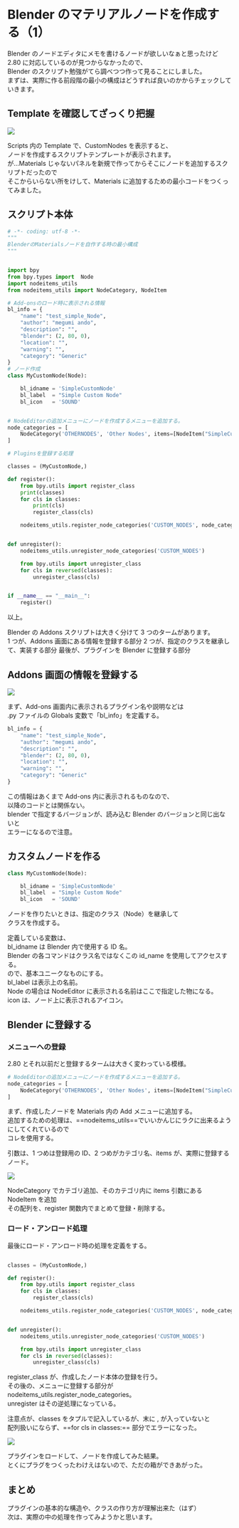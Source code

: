 # Blender のマテリアルノードを作成する（1）

<!-- SUMMARY:Blenderのマテリアルノードを作成する（1） -->

Blender のノードエディタにメモを書けるノードが欲しいなぁと思ったけど  
2.80 に対応しているのが見つからなかったので、  
Blender のスクリプト勉強がてら調べつつ作って見ることにしました。  
まずは、実際に作る前段階の最小の構成はどうすれば良いのかからチェックしていきます。

## Template を確認してざっくり把握

![](https://gyazo.com/89b88e40d5d6410de36d399727a7db08.png)

Scripts 内の Template で、CustomNodes を表示すると、  
ノードを作成するスクリプトテンプレートが表示されます。  
が...Materials じゃないパネルを新規で作ってからそこにノードを追加するスクリプトだったので  
そこからいらない所をけして、Materials に追加するための最小コードをつくってみました。

## スクリプト本体

```python
# -*- coding: utf-8 -*-
"""
BlenderのMaterialsノードを自作する時の最小構成
"""


import bpy
from bpy.types import  Node
import nodeitems_utils
from nodeitems_utils import NodeCategory, NodeItem

# Add-onsのロード時に表示される情報
bl_info = {
    "name": "test_simple_Node",
    "author": "megumi ando",
    "description": "",
    "blender": (2, 80, 0),
    "location": "",
    "warning": "",
    "category": "Generic"
}
# ノード作成
class MyCustomNode(Node):

    bl_idname = 'SimpleCustomNode'
    bl_label  = "Simple Custom Node"
    bl_icon   = 'SOUND'


# NodeEditorの追加メニューにノードを作成するメニューを追加する。
node_categories = [
    NodeCategory('OTHERNODES', 'Other Nodes', items=[NodeItem("SimpleCustomNode", label="Node A")])
]

# Pluginsを登録する処理

classes = (MyCustomNode,)

def register():
    from bpy.utils import register_class
    print(classes)
    for cls in classes:
        print(cls)
        register_class(cls)

    nodeitems_utils.register_node_categories('CUSTOM_NODES', node_categories)


def unregister():
    nodeitems_utils.unregister_node_categories('CUSTOM_NODES')

    from bpy.utils import unregister_class
    for cls in reversed(classes):
        unregister_class(cls)


if __name__ == "__main__":
    register()
```

以上。

Blender の Addons スクリプトは大きく分けて 3 つのタームがあります。  
1 つが、Addons 画面にある情報を登録する部分
2 つが、指定のクラスを継承して、実装する部分
最後が、プラグインを Blender に登録する部分

## Addons 画面の情報を登録する

![](https://gyazo.com/7c316ce2b06cbb5edf6bb568343de554.png)

まず、Add-ons 画面内に表示されるプラグイン名や説明などは  
.py ファイルの Globals 変数で「bl_info」を定義する。

```python
bl_info = {
    "name": "test_simple_Node",
    "author": "megumi ando",
    "description": "",
    "blender": (2, 80, 0),
    "location": "",
    "warning": "",
    "category": "Generic"
}
```

この情報はあくまで Add-ons 内に表示されるものなので、  
以降のコードとは関係ない。  
blender で指定するバージョンが、読み込む Blender のバージョンと同じ出ないと  
エラーになるので注意。

## カスタムノードを作る

```python
class MyCustomNode(Node):

    bl_idname = 'SimpleCustomNode'
    bl_label  = "Simple Custom Node"
    bl_icon   = 'SOUND'
```

ノードを作りたいときは、指定のクラス（Node）を継承して  
クラスを作成する。

定義している変数は、  
bl_idname は Blender 内で使用する ID 名。  
Blender の各コマンドはクラス名ではなくこの id_name を使用してアクセスする。  
ので、基本ユニークなものにする。  
bl_label は表示上の名前。  
Node の場合は NodeEditor に表示される名前はここで指定した物になる。  
icon は、ノード上に表示されるアイコン。

## Blender に登録する

### メニューへの登録

2.80 とそれ以前だと登録するタームは大きく変わっている模様。

```python
# NodeEditorの追加メニューにノードを作成するメニューを追加する。
node_categories = [
    NodeCategory('OTHERNODES', 'Other Nodes', items=[NodeItem("SimpleCustomNode", label="Node A")])
]
```

まず、作成したノードを Materials 内の Add メニューに追加する。  
追加するための処理は、==nodeitems_utils==でいいかんじにラクに出来るようにしてくれているので  
コレを使用する。

引数は、1 つめは登録用の ID、2 つめがカテゴリ名、items が、実際に登録するノード。

![](https://gyazo.com/f646082a3d1b3fa3da1853eb07798424.png)

NodeCategory でカテゴリ追加、そのカテゴリ内に items 引数にある NodeItem を追加  
その配列を、register 関数内でまとめて登録・削除する。

### ロード・アンロード処理

最後にロード・アンロード時の処理を定義をする。

```python

classes = (MyCustomNode,)

def register():
    from bpy.utils import register_class
    for cls in classes:
        register_class(cls)

    nodeitems_utils.register_node_categories('CUSTOM_NODES', node_categories)


def unregister():
    nodeitems_utils.unregister_node_categories('CUSTOM_NODES')

    from bpy.utils import unregister_class
    for cls in reversed(classes):
        unregister_class(cls)
```

register_class が、作成したノード本体の登録を行う。  
その後の、メニューに登録する部分が　 nodeitems_utils.register_node_categories。  
unregister はその逆処理になっている。

注意点が、classes をタプルで記入しているが、末に , が入っていないと  
配列扱いにならず、==for cls in classes:== 部分でエラーになった。

![](https://gyazo.com/32753e2dd906b5a3ba504564105b1c72.png)

プラグインをロードして、ノードを作成してみた結果。  
とくにプラグをつくったわけえはないので、ただの箱ができあがった。

## まとめ

プラグインの基本的な構造や、クラスの作り方が理解出来た（はず）  
次は、実際の中の処理を作ってみようかと思います。
